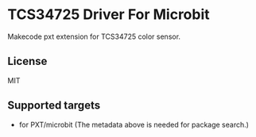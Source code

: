# TCS34725 Driver For Microbit

Makecode pxt extension for TCS34725 color sensor.

## License

MIT

## Supported targets

* for PXT/microbit
(The metadata above is needed for package search.)

